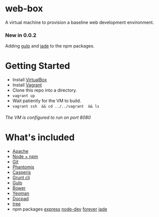 web-box
=======

A virtual machine to provision a baseline web development environment.

### New in 0.0.2
Adding [gulp](http://gulpjs.com/) and [jade](http://jade-lang.com/) to the npm packages.

# Getting Started 

* Install [VirtualBox](https://www.virtualbox.org/)
* Install [Vagrant](http://downloads.vagrantup.com/)
* Clone this repo into a directory.  
* ```vagrant up```
* Wait patiently for the VM to build.
* ```vagrant ssh  && cd ../../vagrant  && ls```

###### The VM is configured to run on port 8080

# What's included

* [Apache](http://apache.org/)
* [Node + npm](http://nodejs.org/)
* [Git](http://git-scm.com/)
* [Phantomjs](http://phantomjs.org/)
* [Casperjs](http://casperjs.org/)
* [Grunt cli](http://gruntjs.com/getting-started)
* [Gulp](http://gruntjs.com/getting-started)
* [Bower](http://bower.io/)
* [Yeoman](http://yeoman.io/)
* [Docpad](http://docpad.org/)
* [tree ](http://bit.ly/PGVXlw)
* npm packages [express](http://expressjs.com/) [node-dev](https://github.com/fgnass/node-dev) [forever](https://npmjs.org/package/forever) [jade](http://jade-lang.com/)


